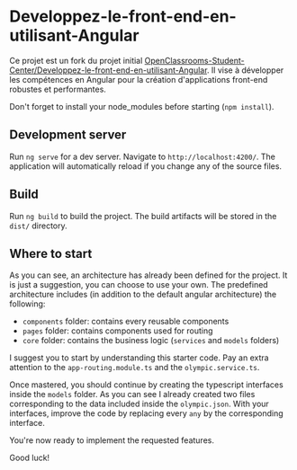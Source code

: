 # Developpez-le-front-end-en-utilisant-Angular

Ce projet est un fork du projet initial [OpenClassrooms-Student-Center/Developpez-le-front-end-en-utilisant-Angular](https://github.com/OpenClassrooms-Student-Center/Developpez-le-front-end-en-utilisant-Angular). 
Il vise à développer les compétences en Angular pour la création d'applications front-end robustes et performantes.

Don't forget to install your node_modules before starting (`npm install`).

## Development server

Run `ng serve` for a dev server. Navigate to `http://localhost:4200/`. The application will automatically reload if you change any of the source files.

## Build

Run `ng build` to build the project. The build artifacts will be stored in the `dist/` directory.

## Where to start

As you can see, an architecture has already been defined for the project. It is just a suggestion, you can choose to use your own. The predefined architecture includes (in addition to the default angular architecture) the following:

- `components` folder: contains every reusable components
- `pages` folder: contains components used for routing
- `core` folder: contains the business logic (`services` and `models` folders)

I suggest you to start by understanding this starter code. Pay an extra attention to the `app-routing.module.ts` and the `olympic.service.ts`.

Once mastered, you should continue by creating the typescript interfaces inside the `models` folder. As you can see I already created two files corresponding to the data included inside the `olympic.json`. With your interfaces, improve the code by replacing every `any` by the corresponding interface.

You're now ready to implement the requested features.

Good luck!
